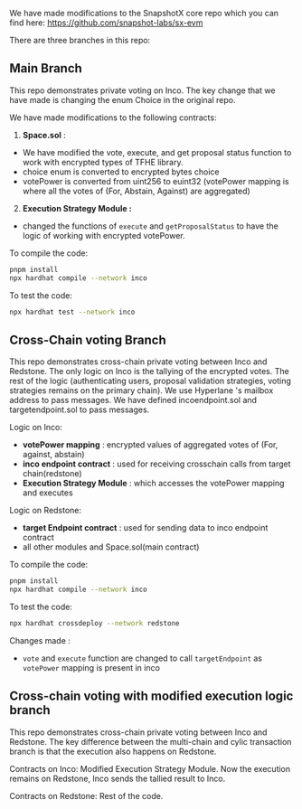 We have made modifications to the SnapshotX core repo which you can find here: https://github.com/snapshot-labs/sx-evm  

There are three branches in this repo: 

## Main Branch 
This repo demonstrates private voting on Inco. The key change that we have made is changing the enum Choice in the original repo.  

We have made modifications to the following contracts:

1) **Space.sol** : 
- We have modified the vote, execute, and get proposal status function to work with encrypted types of TFHE library.
- choice enum is converted to encrypted bytes choice
- votePower is converted from uint256 to euint32 (votePower mapping is where all the votes of (For, Abstain, Against) are aggregated)

2) **Execution Strategy Module :**
- changed the functions of `execute` and `getProposalStatus` to have the logic of working with encrypted votePower.

To compile the code: 

```sh
pnpm install
npx hardhat compile --network inco 
```

To test the code: 

```sh
npx hardhat test --network inco 
```


## Cross-Chain voting Branch

This repo demonstrates cross-chain private voting between Inco and Redstone. The only logic on Inco is the tallying of the encrypted votes. The rest of the logic (authenticating users, proposal validation strategies, voting strategies remains on the primary chain). We use Hyperlane 's mailbox address to pass messages. We have defined incoendpoint.sol and targetendpoint.sol to pass messages. 

Logic on Inco:
- __votePower mapping__ : encrypted values of aggregated votes of (For, against, abstain)
- __inco endpoint contract__ : used for receiving crosschain calls from target chain(redstone)
- __Execution Strategy Module__ : which accesses the votePower mapping and executes

Logic on Redstone: 
- __target Endpoint contract__ : used for sending data to inco endpoint contract
- all other modules and Space.sol(main contract)

To compile the code: 

```sh
pnpm install
npx hardhat compile --network inco 
```

To test the code: 

```sh
npx hardhat crossdeploy --network redstone
```

Changes made :
- `vote` and `execute` function are changed to call `targetEndpoint` as `votePower` mapping is present in inco


## Cross-chain voting with modified execution logic branch
 
 
This repo demonstrates cross-chain private voting between Inco and Redstone. The key difference between the multi-chain and cylic transaction branch is that the execution also happens on Redstone. 

Contracts on Inco: 
Modified Execution Strategy Module. Now the execution remains on Redstone, Inco sends the tallied result to Inco.

Contracts on Redstone: 
Rest of the code. 
